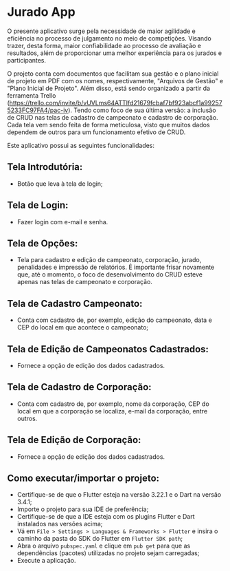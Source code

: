 <h1>Jurado App</h1>

O presente aplicativo surge pela necessidade de maior agilidade e eficiência no processo de julgamento no meio de competições. Visando trazer, desta forma, maior confiabilidade ao processo de avaliação e resultados, além de proporcionar uma melhor experiência para os jurados e participantes.

O projeto conta com documentos que facilitam sua gestão e o plano inicial de projeto em PDF com os nomes, respectivamente, "Arquivos de Gestão" e "Plano Inicial de Projeto". Além disso, está sendo organizado a partir da ferramenta Trello (https://trello.com/invite/b/vUVLms64ATTIfd21679fcbaf7bf923abcf1a992575233FC97FA4/pac-iv). Tendo como foco de sua última versão: a inclusão de CRUD nas telas de cadastro de campeonato e cadastro de corporação. Cada tela vem sendo feita de forma meticulosa, visto que muitos dados dependem de outros para um funcionamento efetivo de CRUD. 

Este aplicativo possui as seguintes funcionalidades:

## Tela Introdutória:
- Botão que leva à tela de login;

## Tela de Login:
- Fazer login com e-mail e senha.

## Tela de Opções:
- Tela para cadastro e edição de campeonato, corporação, jurado, penalidades e impressão de relatórios. É importante frisar novamente que, até o momento, o foco de desenvolvimento do CRUD esteve apenas nas telas de campeonato e corporação.

## Tela de Cadastro Campeonato:
- Conta com cadastro de, por exemplo, edição do campeonato, data e CEP do local em que acontece o campeonato;

## Tela de Edição de Campeonatos Cadastrados:
- Fornece a opção de edição dos dados cadastrados.

## Tela de Cadastro de Corporação:
- Conta com cadastro de, por exemplo, nome da corporação, CEP do local em que a corporação se localiza, e-mail da corporação, entre outros. 

## Tela de Edição de Corporação:
- Fornece a opção de edição dos dados cadastrados.

## Como executar/importar o projeto:
- Certifique-se de que o Flutter esteja na versão 3.22.1 e o Dart na versão 3.4.1;
- Importe o projeto para sua IDE de preferência;
- Certifique-se de que a IDE esteja com os plugins Flutter e Dart instalados nas versões acima;
- Vá em `File > Settings > Languages & Frameworks > Flutter` e insira o caminho da pasta do SDK do Flutter em `Flutter SDK path`;
- Abra o arquivo `pubspec.yaml` e clique em `pub get` para que as dependências (pacotes) utilizadas no projeto sejam carregadas;
- Execute a aplicação.
